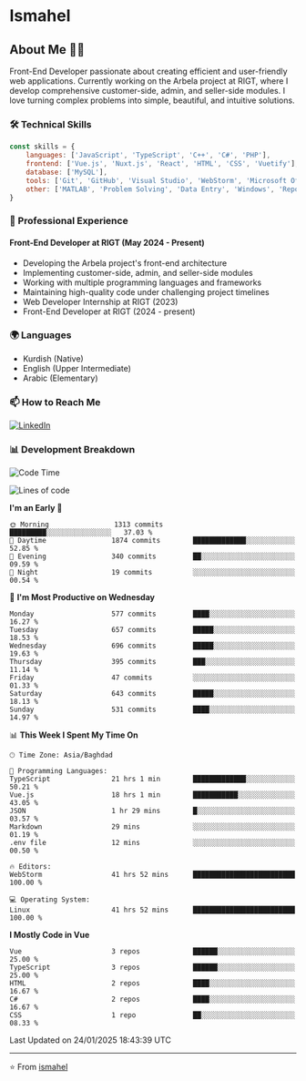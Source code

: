# Ismahel

## About Me 👨‍💻
Front-End Developer passionate about creating efficient and user-friendly web applications. Currently working on the Arbela project at RIGT, where I develop comprehensive customer-side, admin, and seller-side modules. I love turning complex problems into simple, beautiful, and intuitive solutions.

### 🛠️ Technical Skills
```javascript
const skills = {
    languages: ['JavaScript', 'TypeScript', 'C++', 'C#', 'PHP'],
    frontend: ['Vue.js', 'Nuxt.js', 'React', 'HTML', 'CSS', 'Vuetify'],
    database: ['MySQL'],
    tools: ['Git', 'GitHub', 'Visual Studio', 'WebStorm', 'Microsoft Office'],
    other: ['MATLAB', 'Problem Solving', 'Data Entry', 'Windows', 'Reporting']
}
```

### 💼 Professional Experience
#### Front-End Developer at RIGT (May 2024 - Present)
- Developing the Arbela project's front-end architecture
- Implementing customer-side, admin, and seller-side modules
- Working with multiple programming languages and frameworks
- Maintaining high-quality code under challenging project timelines
- Web Developer Internship at RIGT (2023)
- Front-End Developer at RIGT (2024 - present)

### 🌍 Languages
- Kurdish (Native)
- English (Upper Intermediate)
- Arabic (Elementary)

### 📫 How to Reach Me
[![LinkedIn](https://img.shields.io/badge/LinkedIn-0077B5?style=for-the-badge&logo=linkedin&logoColor=white)](https://linkedin.com/in/ismahel-zero-1053b4228)

### 📊 Development Breakdown
<!--START_SECTION:waka-->
![Code Time](http://img.shields.io/badge/Code%20Time-658%20hrs%206%20mins-blue)

![Lines of code](https://img.shields.io/badge/From%20Hello%20World%20I%27ve%20Written-4.6%20million%20lines%20of%20code-blue)

**I'm an Early 🐤** 

```text
🌞 Morning                1313 commits        █████████░░░░░░░░░░░░░░░░   37.03 % 
🌆 Daytime                1874 commits        █████████████░░░░░░░░░░░░   52.85 % 
🌃 Evening                340 commits         ██░░░░░░░░░░░░░░░░░░░░░░░   09.59 % 
🌙 Night                  19 commits          ░░░░░░░░░░░░░░░░░░░░░░░░░   00.54 % 
```
📅 **I'm Most Productive on Wednesday** 

```text
Monday                   577 commits         ████░░░░░░░░░░░░░░░░░░░░░   16.27 % 
Tuesday                  657 commits         █████░░░░░░░░░░░░░░░░░░░░   18.53 % 
Wednesday                696 commits         █████░░░░░░░░░░░░░░░░░░░░   19.63 % 
Thursday                 395 commits         ███░░░░░░░░░░░░░░░░░░░░░░   11.14 % 
Friday                   47 commits          ░░░░░░░░░░░░░░░░░░░░░░░░░   01.33 % 
Saturday                 643 commits         █████░░░░░░░░░░░░░░░░░░░░   18.13 % 
Sunday                   531 commits         ████░░░░░░░░░░░░░░░░░░░░░   14.97 % 
```


📊 **This Week I Spent My Time On** 

```text
🕑︎ Time Zone: Asia/Baghdad

💬 Programming Languages: 
TypeScript               21 hrs 1 min        █████████████░░░░░░░░░░░░   50.21 % 
Vue.js                   18 hrs 1 min        ███████████░░░░░░░░░░░░░░   43.05 % 
JSON                     1 hr 29 mins        █░░░░░░░░░░░░░░░░░░░░░░░░   03.57 % 
Markdown                 29 mins             ░░░░░░░░░░░░░░░░░░░░░░░░░   01.19 % 
.env file                12 mins             ░░░░░░░░░░░░░░░░░░░░░░░░░   00.50 % 

🔥 Editors: 
WebStorm                 41 hrs 52 mins      █████████████████████████   100.00 % 

💻 Operating System: 
Linux                    41 hrs 52 mins      █████████████████████████   100.00 % 
```

**I Mostly Code in Vue** 

```text
Vue                      3 repos             ██████░░░░░░░░░░░░░░░░░░░   25.00 % 
TypeScript               3 repos             ██████░░░░░░░░░░░░░░░░░░░   25.00 % 
HTML                     2 repos             ████░░░░░░░░░░░░░░░░░░░░░   16.67 % 
C#                       2 repos             ████░░░░░░░░░░░░░░░░░░░░░   16.67 % 
CSS                      1 repo              ██░░░░░░░░░░░░░░░░░░░░░░░   08.33 % 
```




 Last Updated on 24/01/2025 18:43:39 UTC
<!--END_SECTION:waka-->

---
⭐️ From [ismahel](https://github.com/ismahelZero)
